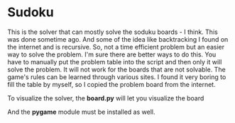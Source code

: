 # Sudoku
This is the solver that can mostly solve the soduku boards - I think. This was done sometime ago. And some of the idea like backtracking I found on the internet and is recursive. So, not a time efficient problem but an easier way to solve the problem. I'm sure there are better ways to do this.
You have to manually put the problem table into the script and then only it will solve the problem. It will not work for the boards that are not solvable.
The game's rules can be learned through various sites. I found it very boring to fill the table by myself, so I copied the problem board from the internet.

To visualize the solver, the __board.py__ will let you visualize the board 

And the __pygame__ module must be installed as well. 

